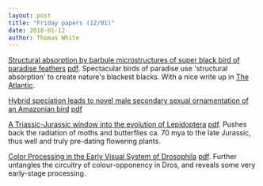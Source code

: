 ```yaml
---
layout: post
title: "Friday papers (12/01)"
date: 2018-01-12
author: Thomas White
---
```


[Structural absorption by barbule microstructures of super black bird of paradise feathers](http://dx.doi.org/10.1038/s41467-017-02088-w) [pdf](https://www.nature.com/articles/s41467-017-02088-w.pdf). Spectacular birds of paradise use 'structural absorption' to create nature's blackest blacks. With a nice write up in [The Atlantic](https://www.theatlantic.com/science/archive/2018/01/super-black-is-the-new-black/549869/?single_page=true).

[Hybrid speciation leads to novel male secondary sexual ornamentation of an Amazonian bird](www.pnas.org/cgi/doi/10.1073/pnas.1717319115) [pdf](http://sci-hub.la/10.1073/pnas.1717319115)

[A Triassic-Jurassic window into the evolution of Lepidoptera](http://dx.doi.org/10.1126/sciadv.1701568) [pdf](http://advances.sciencemag.org/content/advances/4/1/e1701568.full.pdf). Pushes back the radiation of moths and butterflies ca. 70 mya to the late Jurassic, thus well and truly pre-dating flowering plants.

[Color Processing in the Early Visual System of Drosophila](http://dx.doi.org/10.1016/j.cell.2017.12.018) [pdf](http://dx.doi.org.sci-hub.hk/10.1016/j.cell.2017.12.018). Further untangles the circuitry of colour-opponency in Dros, and reveals some very early-stage processing.